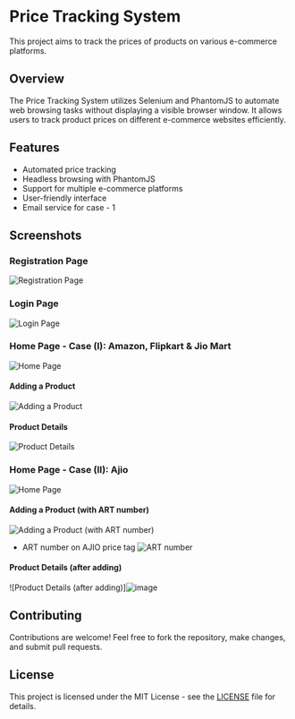 # Price Tracking System

This project aims to track the prices of products on various e-commerce platforms.

## Overview

The Price Tracking System utilizes Selenium and PhantomJS to automate web browsing tasks without displaying a visible browser window. It allows users to track product prices on different e-commerce websites efficiently.

## Features

- Automated price tracking
- Headless browsing with PhantomJS
- Support for multiple e-commerce platforms
- User-friendly interface
- Email service for case - 1

## Screenshots

### Registration Page
![Registration Page](https://github.com/28venu/price_tracking/assets/127669660/19d301bc-5c83-4ee3-935b-184086b2bb4a)


### Login Page
![Login Page](https://github.com/28venu/price_tracking/assets/127669660/d76f1895-b210-48a0-9a0e-5043f581561d)


### Home Page - Case (I): Amazon, Flipkart & Jio Mart
![Home Page ](https://github.com/28venu/price_tracking/assets/127669660/ba9a9e80-2c09-4bff-9d23-e6f0ff0c8c0b)


#### Adding a Product
![Adding a Product](https://github.com/28venu/price_tracking/assets/127669660/5fd5daf4-1452-4f45-9c45-a9cec26764d1)


#### Product Details
![Product Details](https://github.com/28venu/price_tracking/assets/127669660/e203cf3d-c3e1-4c23-aa01-15ee4ed4b91e)


### Home Page - Case (II): Ajio
![Home Page ](https://github.com/28venu/price_tracking/assets/127669660/24f42bfd-c051-4f8f-9413-fd24c11f30b2)


#### Adding a Product (with ART number)
![Adding a Product (with ART number)](https://github.com/28venu/price_tracking/assets/127669660/87345efe-40e6-484f-b0ba-f1dad1d90cab)
- ART number on AJIO price tag
  ![ART number](https://github.com/28venu/price_tracking/assets/127669660/1e139a91-cdf7-4efd-ae3f-8bb57c278003)

#### Product Details (after adding)
![Product Details (after adding)]![image](https://github.com/28venu/price_tracking/assets/127669660/ae4ee3e8-a3c4-4a55-8ade-06f41b251524)


## Contributing

Contributions are welcome! Feel free to fork the repository, make changes, and submit pull requests.

## License

This project is licensed under the MIT License - see the [LICENSE](LICENSE) file for details.
